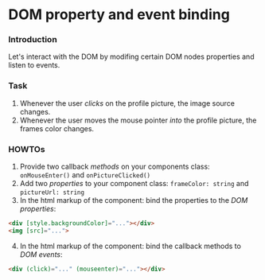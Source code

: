 DOM property and event binding
==============================

### Introduction

Let's interact with the DOM by modifing certain DOM nodes properties and listen to events.

### Task

1. Whenever the user _clicks_ on the profile picture, the image source changes.
2. Whenever the user moves the mouse pointer _into_ the profile picture, the frames color changes.

### HOWTOs

1. Provide two callback _methods_ on your components class: `onMouseEnter()` and `onPictureClicked()`
2. Add two _properties_ to your component class: `frameColor: string` and `pictureUrl: string`
3. In the html markup of the component: bind the properties to the _DOM properties_:

```html
<div [style.backgroundColor]="..."></div>
<img [src]="...">
```
4. In the html markup of the component: bind the callback methods to _DOM events_:


```html
<div (click)="..." (mouseenter)="..."></div>
```
